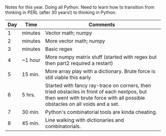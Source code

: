 Notes for this year. Doing all Python. Need to learn how to transition from thinking in PERL (after 30 years!) to thinking in Python.

| Day | Time | Comments |
| --- | ---- | -------- |
| 1   | minutes | Vector math; numpy |
| 2   | minutes | More vector math; numpy |
| 3   | minutes | Basic regex |
| 4   | ~1 hour | More numpy matrix stuff (started with regex but then part2 required a restart) |
| 5   | 15 min. | More array play with a dictionary. Brute force is still viable this early |
| 6   | 5 hrs. | Started with fancy ray-trace on corners, then tried obstacles in front of each nextpos, but then went with brute force with all possible obstacles on all voids and a set. |
| 7   | 30 min. | Python's combinatorial tools are kinda cheating. |
| 8   | 45 min. | Line walking with dictionaries and combinatorials. |
